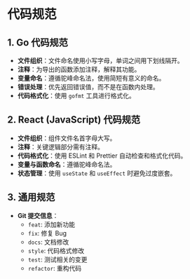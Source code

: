 # 代码规范

## 1. Go 代码规范
- **文件组织**：文件命名使用小写字母，单词之间用下划线隔开。
- **注释**：为导出的函数添加注释，解释其功能。
- **变量命名**：遵循驼峰命名法，使用简短有意义的命名。
- **错误处理**：优先返回错误值，而不是在函数内处理。
- **代码格式化**：使用 `gofmt` 工具进行格式化。

## 2. React (JavaScript) 代码规范
- **文件组织**：组件文件名首字母大写。
- **注释**：关键逻辑部分需有注释。
- **代码格式化**：使用 ESLint 和 Prettier 自动检查和格式化代码。
- **变量与函数命名**：遵循驼峰命名法。
- **状态管理**：使用 `useState` 和 `useEffect` 时避免过度嵌套。

## 3. 通用规范
- **Git 提交信息**：
  - `feat`: 添加新功能
  - `fix`: 修复 Bug
  - `docs`: 文档修改
  - `style`: 代码格式修改
  - `test`: 测试相关的变更
  - `refactor`: 重构代码

